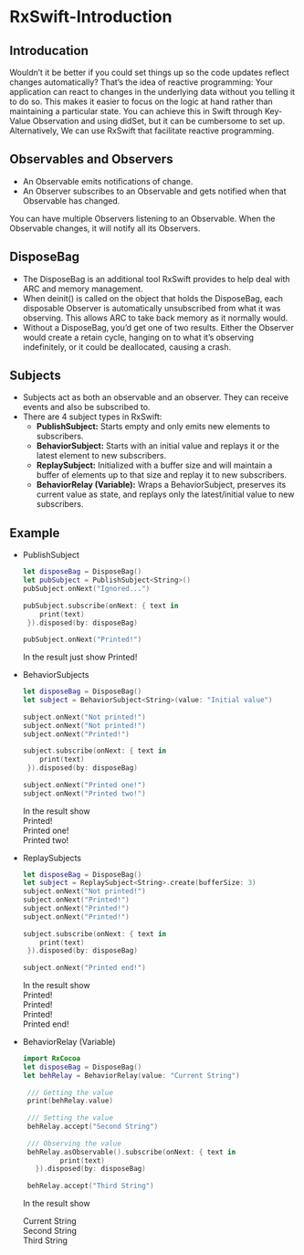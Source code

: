 # RxSwift-Introduction

 ## Introducation
 Wouldn’t it be better if you could set things up so the code updates reflect changes automatically? That’s the idea of reactive programming: Your application can react to changes in the underlying data without you telling it to do so. This makes it easier to focus on the logic at hand rather than maintaining a particular state.
You can achieve this in Swift through Key-Value Observation and using didSet, but it can be cumbersome to set up. Alternatively, We can use RxSwift that facilitate reactive programming.

 ## Observables and Observers
* An Observable emits notifications of change.
* An Observer subscribes to an Observable and gets notified when that Observable has changed.

You can have multiple Observers listening to an Observable. When the Observable changes, it will notify all its Observers.

## DisposeBag
* The DisposeBag is an additional tool RxSwift provides to help deal with ARC and memory management.
* When deinit() is called on the object that holds the DisposeBag, each disposable Observer is automatically unsubscribed from what it was observing. This allows ARC to take back memory as it normally would.
* Without a DisposeBag, you’d get one of two results. Either the Observer would create a retain cycle, hanging on to what it’s observing indefinitely, or it could be deallocated, causing a crash.

## Subjects
* Subjects act as both an observable and an observer. They can receive events and also be subscribed to.
* There are 4 subject types in RxSwift:
  - **PublishSubject:** Starts empty and only emits new elements to subscribers.
  - **BehaviorSubject:** Starts with an initial value and replays it or the latest element to new subscribers.
  - **ReplaySubject:** Initialized with a buffer size and will maintain a buffer of elements up to that size and replay it to new subscribers.
  - **BehaviorRelay (Variable):** Wraps a BehaviorSubject, preserves its current value as state, and replays only the latest/initial value to new subscribers.
  
 ## Example
 * PublishSubject
   ```swift
   let disposeBag = DisposeBag()
   let pubSubject = PublishSubject<String>()
   pubSubject.onNext("Ignored...")
  
   pubSubject.subscribe(onNext: { text in
       print(text)
    }).disposed(by: disposeBag)
    
   pubSubject.onNext("Printed!")
   ```
   In the result just show Printed!
   
 * BehaviorSubjects
   ```swift
   let disposeBag = DisposeBag()
   let subject = BehaviorSubject<String>(value: "Initial value")
  
   subject.onNext("Not printed!")
   subject.onNext("Not printed!")
   subject.onNext("Printed!")
  
   subject.subscribe(onNext: { text in
       print(text)
    }).disposed(by: disposeBag)
  
   subject.onNext("Printed one!")
   subject.onNext("Printed two!")
   ```
   In the result show <br />
   Printed! <br />
   Printed one! <br />
   Printed two!
   
 * ReplaySubjects
   ```swift
   let disposeBag = DisposeBag()
   let subject = ReplaySubject<String>.create(bufferSize: 3)
   subject.onNext("Not printed!")
   subject.onNext("Printed!")
   subject.onNext("Printed!")
   subject.onNext("Printed!")
  
   subject.subscribe(onNext: { text in
       print(text)
    }).disposed(by: disposeBag)
  
   subject.onNext("Printed end!")
   ```  
   In the result show <br />
   Printed! <br />
   Printed! <br />
   Printed! <br />
   Printed end! <br />
   
 * BehaviorRelay (Variable)
   ```swift
   import RxCocoa
   let disposeBag = DisposeBag()
   let behRelay = BehaviorRelay(value: "Current String")
        
    /// Getting the value
    print(behRelay.value)
        
    /// Setting the value
    behRelay.accept("Second String")
        
    /// Observing the value
    behRelay.asObservable().subscribe(onNext: { text in
            print(text)
      }).disposed(by: disposeBag)
        
    behRelay.accept("Third String")
   ```  
   In the result show <br />

   Current String <br />
   Second String <br />
   Third String <br />
   
   
